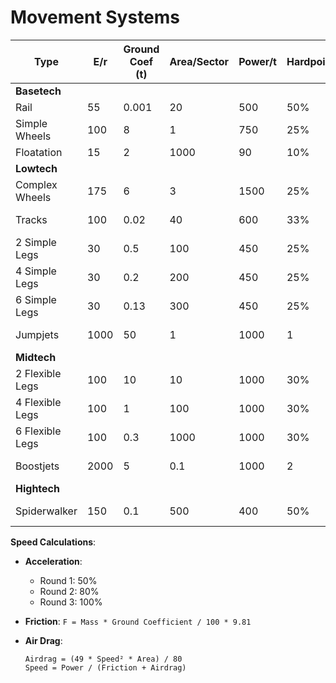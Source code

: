 # Movement Systems

| Type            | E/r  | Ground Coef (t) | Area/Sector | Power/t | Hardpoints | Extra                 |
|-----------------|------|-----------------|-------------|---------|------------|-----------------------|
| **Basetech**    |      |                 |             |         |            |                       |
| Rail            | 55   | 0.001           | 20          | 500     | 50%        | Rails                 |
| Simple Wheels   | 100  | 8               | 1           | 750     | 25%        | Flat terrain          |
| Floatation      | 15   | 2               | 1000        | 90      | 10%        | Water                 |
| **Lowtech**     |      |                 |             |         |            |                       |
| Complex Wheels  | 175  | 6               | 3           | 1500    | 25%        | Somewhat flat terrain |
| Tracks          | 100  | 0.02            | 40          | 600     | 33%        | Rough terrain         |
| 2 Simple Legs   | 30   | 0.5             | 100         | 450     | 25%        | All terrain           |
| 4 Simple Legs   | 30   | 0.2             | 200         | 450     | 25%        | All terrain           |
| 6 Simple Legs   | 30   | 0.13            | 300         | 450     | 25%        | All terrain           |
| Jumpjets        | 1000 | 50              | 1           | 1000    | 1          | Upwards only          |
| **Midtech**     |      |                 |             |         |            |                       |
| 2 Flexible Legs | 100  | 10              | 10          | 1000    | 30%        | Humanoid              |
| 4 Flexible Legs | 100  | 1               | 100         | 1000    | 30%        | Stable walk           |
| 6 Flexible Legs | 100  | 0.3             | 1000        | 1000    | 30%        | High stability        |
| Boostjets       | 2000 | 5               | 0.1         | 1000    | 2          | Any direction         |
| **Hightech**    |      |                 |             |         |            |                       |
| Spiderwalker    | 150  | 0.1             | 500         | 400     | 50%        | Any surface           |

**Speed Calculations**:

* **Acceleration**:

  * Round 1: 50%
  * Round 2: 80%
  * Round 3: 100%

* **Friction**:
  `F = Mass * Ground Coefficient / 100 * 9.81`

* **Air Drag**:

  ```
  Airdrag = (49 * Speed² * Area) / 80
  Speed = Power / (Friction + Airdrag)
  ```
